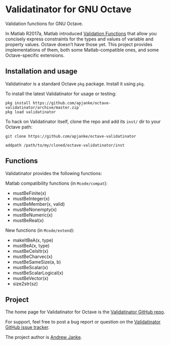 Validatinator for GNU Octave
============================

Validation functions for GNU Octave.

In Matlab R2017a, Matlab introduced [Validation Functions](https://www.mathworks.com/help/matlab/matlab_oop/property-validator-functions.html) that allow you concisely express constraints for the types and values of variable and property values.
Octave doesn’t have those yet.
This project provides implementations of them, both some Matlab-compatible ones, and some Octave-specific extensions.

## Installation and usage

Validatinator is a standard Octave `pkg` package. Install it using `pkg`.

To install the latest Validatinator for usage or testing:

```
pkg install https://github.com/apjanke/octave-validatinator/archive/master.zip`
pkg load validatinator
```

To hack on Validatinator itself, clone the repo and add its `inst/` dir to your Octave path:

```
git clone https://github.com/apjanke/octave-validatinator
```

```
addpath /path/to/my/cloned/octave-validatinator/inst
```

## Functions

Validatinator provides the following functions:

Matlab compatibility functions (in `Mcode/compat`):
  * mustBeFinite(x)
  * mustBeInteger(x)
  * mustBeMember(x, valid)
  * mustBeNonempty(x)
  * mustBeNumeric(x)
  * mustBeReal(x)

New functions (in `Mcode/extend`):
  * makeItBeA(x, type)
  * mustBeA(x, type)
  * mustBeCelsltr(x)
  * mustBeCharvec(x)
  * mustBeSameSize(a, b)
  * mustBeScalar(x)
  * mustBeScalarLogical(x)
  * mustBeVector(x)
  * size2str(sz)

## Project

The home page for Validatinator for Octave is the [Validatinator GitHub repo](https://github.com/apjanke/octave-validatinator).

For support, feel free to post a bug report or question on the [Validatinator GitHub issue tracker](https://github.com/apjanke/octave-validatinator/issues).

The project author is [Andrew Janke](https://apjanke.net).
